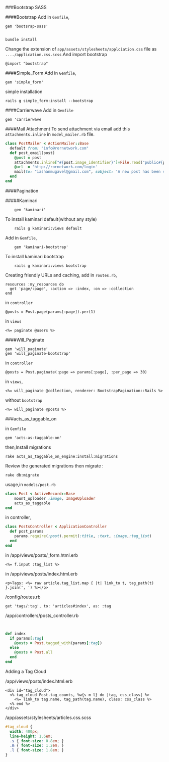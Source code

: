 ###Bootstrap SASS

####Bootstrap
Add in `Gemfile`,


	gem 'bootsrap-sass'


	bundle install


Change the extension of `app/assets/stylesheets/applciation.css` file as `..../application.css.scss`.And import  bootstrap

	@import "bootstrap"


####Simple_Form
Add in `Gemfile`,
	
	gem 'simple_form'


simple installation

	rails g simple_form:install --bootstrap


####Carrierwave
Add in `Gemfile`

	gem 'carrierwave


####Mail Attachment
To send attachment via email add this ` attachments.inline` in `model_mailer.rb` file.
````ruby
class PostMailer < ActionMailer::Base
  default from: "info@rornetwork.com"
  def post_email(post)
    @post = post
    attachments.inline["#{post.image_identifier}"]=File.read("public#{post.image.to_s}")
    @url  = 'http://rornetwork.com/login'
    mail(to: "iashanmugavel@gmail.com", subject: 'A new post has been shared!')
  end
end
````
####Pagination

#####Kaminari

		gem 'kaminari'
		

To install kaminari default(without any style)
	
		rails g kaminari:views default

Add in `Gemfile`,

		gem 'kaminari-bootstrap'

To install kaminari bootstrap

		rails g kaminari:views bootstrap

Creating friendly URLs and caching, add in `routes.rb`,

	resources :my_resources do
	  get 'page/:page', :action => :index, :on => :collection
	end

in `controller`

	@posts = Post.page(params[:page]).per(1)

in `views`

	<%= paginate @users %>


####Will_Paginate

	gem 'will_paginate'
	gem 'will_paginate-bootstrap'


in `controller`

	@posts = Post.paginate(:page => params[:page], :per_page => 30)


in `views`,

	<%= will_paginate @collection, renderer: BootstrapPagination::Rails %>

without `bootstrap`

	<%= will_paginate @posts %>


###acts_as_taggable_on

in `Gemfile`

	gem 'acts-as-taggable-on'

then,Install migrations

	rake acts_as_taggable_on_engine:install:migrations

Review the generated migrations then migrate :

	rake db:migrate


usage,in `models/post.rb`

````ruby
class Post < ActiveRecord::Base
	mount_uploader :image, ImageUploader
	acts_as_taggable	
end
````

in controller,
````ruby
class PostsController < ApplicationController
  def post_params
    params.require(:post).permit(:title, :text, :image,:tag_list)
  end
end
````

in /app/views/posts/_form.html.erb 

	<%= f.input :tag_list %>

in /app/views/posts/index.html.erb	  	

	<p>Tags: <%= raw article.tag_list.map { |t| link_to t, tag_path(t) }.join(', ') %></p>
	

/config/routes.rb 

	get 'tags/:tag', to: 'articles#index', as: :tag


/app/controllers/posts_controller.rb 

````ruby


def index
  if params[:tag]
    @posts = Post.tagged_with(params[:tag])
  else
    @posts = Post.all
  end
end

````
	
Adding a Tag Cloud


/app/views/posts/index.html.erb

	<div id="tag_cloud">
	  <% tag_cloud Post.tag_counts, %w{s m l} do |tag, css_class| %>
	    <%= link_to tag.name, tag_path(tag.name), class: css_class %>
	  <% end %>
	</div>


/app/assets/stylesheets/articles.css.scss
````scss
#tag_cloud {
  width: 400px;
  line-height: 1.6em;
  .s { font-size: 0.8em; }
  .m { font-size: 1.2em; }
  .l { font-size: 1.8em; }
}

````